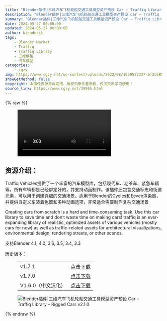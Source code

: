 ```yaml
---
title: "Blender插件|三维汽车飞机轮船交通工具模型资产预设 Car – Traffiq Library – Rigged Cars v2.1.0"
description: "Blender插件|三维汽车飞机轮船交通工具模型资产预设 Car – Traffiq Library – Rigged Cars v2.1.0"
summary: "Blender插件|三维汽车飞机轮船交通工具模型资产预设 Car – Traffiq Library – Rigged Cars v2.1.0"
date: 2024-05-27 00:00:00
updated: 2024-05-27 00:00:00
author: blenderit
tags: 
    - Blender Market
    - Traffiq
    - Traffiq Library
    - 三维模型
    - 汽车模型
categories:
    - cgzy
img: https://www.cgzy.net/wp-content/uploads/2022/08/1659527337-bf2b585aaeb7a04.jpg
showGetMethod: false
copyright: 本插件资源来自网络，版权归原作者所有，仅供交流学习使用！
source_link: https://www.cgzy.net/19965.html
---
```


{% raw %}
<figure class="wp-block-video aligncenter"><video controls src="https://cloud.video.taobao.com/play/u/717183932/p/1/e/6/t/1/371122637587.mp4"></video></figure><div class="wp-block-pandastudio-title"><div class="title_style_01"><h2 id="h2-0">资源介绍：</h2></div></div><p class="is-style-text-indent-2em">Traffiq Vehicles提供了一个丰富的汽车模型库，包括现代车、老爷车、紧急车辆等。所有车辆都是已经绑定好的，并支持动画制作。该插件还包含交通标志和街道元素，可以用于创建详细的交通场景。适用于Blender的Cycles和Eevee渲染器，并提供自定义车漆着色器和多种动画选项，非常适合需要制作复杂交通场景</p><p>Creating cars from scratch is a hard and time-consuming task. Use this car library to save time and don’t waste time on making cars! traffiq is an ever-expanding library of realistic, optimized assets of various vehicles (mostly cars for now) as well as traffic-related assets for architectural visualizations, environmental design, rendering streets, or other scenes.</p><div class="wp-block-pandastudio-tips"><div class="tip success "><p>支持Blender 4.1, 4.0, 3.6, 3.5, 3.4, 3.3</p>
</div></div><div class="wp-block-pandastudio-title"><div class="title_style_01"><p>历史版本：</p></div></div><figure class="wp-block-table has-medium-font-size"><table><tbody><tr><td>v1.7.1</td><td><a href="https://www.cgzy.net/go?_=1cd389bf8daHR0cHM6Ly9wYW4uYmFpZHUuY29tL3MvMTVoUlVkNEZKbWE2NzNualRMUHMxLXc%2FcHdkPTUwZWs%3D" target="_blank">点击下载</a></td></tr><tr><td>v1.7.0</td><td><a href="https://www.cgzy.net/go?_=16d743cafdaHR0cHM6Ly9wYW4uYmFpZHUuY29tL3MvMV85c2NwNUs4N3BpX2p4YXcyMlRvcGc%2FcHdkPWhtaGs%3D" target="_blank">点击下载</a></td></tr><tr><td>V1.6.0（中文汉化）</td><td><a href="https://www.cgzy.net/go?_=962382a640aHR0cHM6Ly9wYW4uYmFpZHUuY29tL3MvMXJSVW1hQm1tZTVtU211ZW85RFZPMUE%2FcHdkPTBzZTY%3D" target="_blank" rel="noreferrer noopener">点击下载</a></td></tr></tbody></table></figure><div class="wp-block-image is-style-border-round-and-with-shadow">
<figure class="aligncenter size-large"><img decoding="async" src="https://img.alicdn.com/imgextra/i1/717183932/O1CN014cSW971euu6PF2fuA_!!717183932.jpg" title="Blender插件|三维汽车飞机轮船交通工具模型资产预设 Car – Traffiq Library – Rigged Cars v2.1.0" alt="Blender插件|三维汽车飞机轮船交通工具模型资产预设 Car – Traffiq Library – Rigged Cars v2.1.0"></figure></div>
<div style="display: none">cgzy</div>
{% endraw %}
